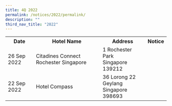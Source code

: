 ```yaml
---
title: 4Q 2022
permalink: /notices/2022/permalink/
description: ""
third_nav_title: "2022"
---
```

<table>
	<tr>
		<th>Date</th>
		<th>Hotel Name</th>
		<th>Address</th>
		<th>Notice</th>
		</tr>
	<tr>
		<td>26 Sep 2022</td>
		<td>Citadines Connect Rochester Singapore</td>
		<td>1 Rochester Park<br>Singapore 139212</td>
		<td><a href="/files/Citadines Connect Rochester Singapore.pdf"></a></td>
	</tr>
	<tr>
		<td>22 Sep 2022</td>
		<td>Hotel Compass</td>
		<td>36 Lorong 22 Geylang<br>Singapore 398693</td>
		<td><a href="/files/Hotel Compass_2022.pdf"></a></td>
	</tr>